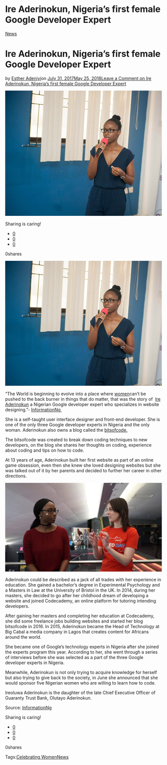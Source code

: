 # Ire Aderinokun, Nigeria’s first female Google Developer Expert

[News](https://estheradeniyi.com/category/news/)
# Ire Aderinokun, Nigeria&#x2019;s first female Google Developer Expert

by [Esther Adeniyi](https://estheradeniyi.com/author/esther-adeniyi/)on [July 31, 2017May 25, 2018](https://estheradeniyi.com/ire-aderinokun-nigerias-first-female/)[Leave a Comment on Ire Aderinokun, Nigeria&#x2019;s first female Google Developer Expert](https://estheradeniyi.com/ire-aderinokun-nigerias-first-female/#respond)

![](images\IreAderinokun-Speaking-at-a-Tech-Event.jpg)

Sharing is caring!

- [0](https://www.facebook.com/sharer/sharer.php?u=https%3A%2F%2Festheradeniyi.com%2Fire-aderinokun-nigerias-first-female%2F&amp;t=Ire%20Aderinokun%2C%20Nigeria%E2%80%99s%20first%20female%20Google%20Developer%20Expert)
- [0](https://twitter.com/intent/tweet?text=Ire%20Aderinokun%2C%20Nigeria%E2%80%99s%20first%20female%20Google%20Developer%20Expert&amp;url=https%3A%2F%2Festheradeniyi.com%2Fire-aderinokun-nigerias-first-female%2F)
- [0](#)

0shares

[![Ire Aderinokun speaking at a tech event](images\IreAderinokun-Speaking-at-a-Tech-Event.jpg)](images\IreAderinokun-Speaking-at-a-Tech-Event.jpg)

&#x201C;The World is beginning to evolve into a place where [women](https://www.estheradeniyi.com/female-nigerian-student-discovers-new)can&#x2019;t be pushed to the back burner in things that do matter, that was the story of&#xA0; [Ire Aderinokun](https://ireaderinokun.com/) a Nigerian Google developer expert who specializes in website designing.&#x201D;- [InformationNg&#xA0;](https://www.informationng.com/2017/07/496530.html)

She is a self-taught user interface designer and front-end developer.&#xA0;She is one of the only three Google developer experts in Nigeria and the only woman. Aderinokun also owns a blog called the [bitsofcode.](https://bitsofco.de/)

The bitsofcode was created to break down coding techniques to new developers, on the blog she shares her thoughts on coding, experience about coding and tips on how to code.

At 13 years of age, Aderinokun built her first website as part of an online game obsession, even then she knew she loved designing websites but she was talked out of it by her parents and decided to further her career in other directions.

[![Ire Aderinokun, Google developer expert](images\IreAderinokun-1024x576.jpg)](images\IreAderinokun-1024x576.jpg)

Aderinokun could be described as a jack of all trades with her experience in education. She gained a bachelor&#x2019;s degree in Experimental Psychology and a Masters in Law at the University of Bristol in the UK. In 2014, during her masters, she decided to go after her childhood dream of developing a website and joined Codecademy, an online platform for tutoring intending developers.

After gaining her masters and completing her education at Codecademy, she did some freelance jobs building websites and started her blog bitsofcode in 2016. In 2015, Aderinokun became the Head of Technology at Big Cabal a media company in Lagos that creates content for Africans around the world.

She became one of Google&#x2019;s technology experts in Nigeria after she joined the experts program this year. According to her, she went through a series of interviews before she was selected as a part of the three Google developer experts in Nigeria.

Meanwhile, Aderinokun is not only trying to acquire knowledge for herself but also trying to give back to the society, in June she announced that she would sponsor five Nigerian women who are willing to learn how to code.

Ireoluwa Aderinokun is the daughter of the late Chief Executive Officer of Guaranty Trust Bank, Olutayo Aderinokun.

Source: [InformationNg](https://www.informationng.com/2017/07/496530.html)

Sharing is caring!

- [0](https://www.facebook.com/sharer/sharer.php?u=https%3A%2F%2Festheradeniyi.com%2Fire-aderinokun-nigerias-first-female%2F&amp;t=Ire%20Aderinokun%2C%20Nigeria%E2%80%99s%20first%20female%20Google%20Developer%20Expert)
- [0](https://twitter.com/intent/tweet?text=Ire%20Aderinokun%2C%20Nigeria%E2%80%99s%20first%20female%20Google%20Developer%20Expert&amp;url=https%3A%2F%2Festheradeniyi.com%2Fire-aderinokun-nigerias-first-female%2F)
- [0](#)

0shares

Tags:[Celebrating Women](https://estheradeniyi.com/tag/celebrating-women/)[News](https://estheradeniyi.com/tag/news/)